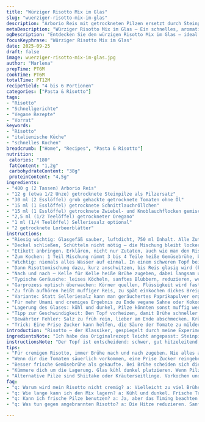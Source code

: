 ```yaml
---
title: "Würziger Risotto Mix im Glas"
slug: "wuerziger-risotto-mix-im-glas"
description: "Arborio Reis mit getrockneten Pilzen ersetzt durch Steinpilze, Tomatenstücke, getrocknete Kräuter, Zwiebel- und Knoblauchflocken. Getrocknete Lorbeerblätter runden die Mischung ab. Perfekt für schnelle Risottos, einfach mit Brühe aufgießen und köcheln lassen. Alternative Zutaten und Tipps für Perfektion beim Rühren und richtigem Garpunkt inklusive."
metaDescription: "Würziger Risotto Mix im Glas – Ein schnelles, aromatisches Gericht für Gourmets. Ideal für Risotto-Fans mit wenig Zeit."
ogDescription: "Entdecken Sie den würzigen Risotto Mix im Glas – ideal für geschmackvolle, schnelle Gerichte. Perfekt für alle, die es lieben, zu kochen."
focusKeyphrase: "Würziger Risotto Mix im Glas"
date: 2025-09-25
draft: false
image: wuerziger-risotto-mix-im-glas.jpg
author: "Marlena"
prepTime: PT6M
cookTime: PT6M
totalTime: PT12M
recipeYield: "4 bis 6 Portionen"
categories: ["Pasta & Risotto"]
tags:
- "Risotto"
- "Schnellgerichte"
- "Vegane Rezepte"
- "Vorrat"
keywords:
- "Risotto"
- "italienische Küche"
- "schnelles Kochen"
breadcrumb: ["Home", "Recipes", "Pasta & Risotto"]
nutrition: 
 calories: "180"
 fatContent: "1,2g"
 carbohydrateContent: "38g"
 proteinContent: "4,5g"
ingredients:
- "400 g (2 Tassen) Arborio Reis"
- "12 g (etwa 1/2 Unze) getrocknete Steinpilze als Pilzersatz"
- "30 ml (2 Esslöffel) grob gehackte getrocknete Tomaten ohne Öl"
- "15 ml (1 Esslöffel) getrocknete Schnittlauchröllchen"
- "15 ml (1 Esslöffel) getrocknete Zwiebel- und Knoblauchflocken gemischt als Zwiebelflocken Ersatz"
- "2,5 ml (1/2 Teelöffel) getrockneter Oregano"
- "1 ml (1/4 Teelöffel) Selleriesalz optional"
- "2 getrocknete Lorbeerblätter"
instructions:
- "Riesig wichtig: Glasgefäß sauber, luftdicht, 750 ml Inhalt. Alle Zutaten rein, Reis zuerst, dann Pilze, Tomaten, Kräuter, Gewürze. Lorbeerblatt zuletzt oben drauf; hält Geschmack später stärker."
- "Deckel schließen, Schütteln nicht nötig – die Mischung bleibt locker und schichtet sich selbst."
- "Etikett anbringen. Erklären, nicht nur Zutaten, auch wie man den Risotto macht: risotto ist kein Vorratsgericht, sondern braucht Geduld und ständiges Rühren."
- "Zum Kochen: 1 Teil Mischung nimmt 3 bis 4 Teile heiße Gemüsebrühe, bevorzugt frisch oder gut aromatisiert; zu wenig ist Verrat an der Konsistenz."
- "Wichtig: niemals alles Wasser auf einmal. In einem schweren Topf bei mittlerer Hitze zuerst Öl oder vegane Butter schmelzen, Zwiebel anbraten für Süße."
- "Dann Risottomischung dazu, kurz anschwitzen, bis Reis glasig wird (kleine weiße Punkte oben sichtbar). So erst entfaltet sich das volle Aroma, nicht vorher."
- "Nach und nach – Kelle für Kelle heiße Brühe zugeben, dabei langsam unter stetigem Rühren einarbeiten; risotto darf nie trocken oder zu suppig werden."
- "Typische Geräusche: leises Köcheln, sanftes Blubbern, reduzieren, wenn mehr Flüssigkeit zugeben wird. Reiskörnchen fühlt sich außen cremig, innen noch leicht bissfest, aber nicht hart an."
- "Garprozess optisch überwachen: Körner quellen, Flüssigkeit wird fast vollständig aufgenommen, Oberfläche seidig glänzend. Lorbeerblatt entfernen, bevor der Risotto serviert wird."
- "Zu früh aufhören heißt muffiger Reis, zu spät einkochen dickes Breigefühl. Muss elastisch bleiben mit Biss, nicht matschig."
- "Variante: Statt Selleriesalz kann man geräuchertes Paprikapulver ergänzen, für rauchige Note. Wer keinen getrockneten Steinpilz hat, nimmt Shiitake oder Kräuterseitlinge, vorgekocht, fein gehackt."
- "Für mehr Umami und cremiges Ergebnis zu Ende vegane Sahne oder Kokoscreme einrühren, immer nach Gefühl."
- "Lagerung des Glases: kühl und dunkel, Pilze könnten sonst muffig werden."
- "Tipp zur Geschwindigkeit: Den Topf vorheizen, damit Brühe schneller kocht, während du das Risottomix in den Topf gibst."
- "Bewährter Fehler: Salz zu früh rein, lieber am Ende abschmecken. Kräuter nicht zermahlen, sonst Aroma flüchtet."
- "Trick: Eine Prise Zucker kann helfen, die Säure der Tomate zu mildern, falls du zu säuerlich empfindest."
introduction: "Risotto – der Klassiker, gespiegelt durch meine Experimente. Habe gemerkt: das perfekte Risotto gelingt nur, wenn du die Textur spürst, nicht die Uhr anstarrst. Ein Glas vorgefertigter Mix macht das Ganze schneller. Getrocknete Pilze und Tomaten geben Tiefe; Kräuter und Zwiebel flüstern im Hintergrund. Aber, Vorsicht, falsches Timing, zu viel Hitze – Ärger vorprogrammiert. Die Idee war, einen Vorrat zu schaffen, der aromatisch bleibt, aber flexibel. Dabei verzichte ich auf Milch, Eier und Nüsse – für alle ohne Kompromisse. Wichtig: Risotto schmeckt erst mit Zeit und Aufmerksamkeit. Ich teile meine Tipps, wie du das Glas optimal nutzt, was du ersetzen kannst und auch kleine Fehler vermeidest. Wer schnell kocht, braucht keinen Plastikreis, sondern den richtigen Mix im Glas. Vertraue nicht nur auf Zutaten, fühle das Gericht."
ingredientsNote: "Ich habe das Originalrezept leicht angepasst: Steinpilze statt gemischter Pilze, weil sie intensiver sind. Getrocknete Tomaten nicht in Öl; neues gewürfeltes Format für mehr Textur. Schnittlauch geblieben, aber Zwiebel- und Knoblauchflocken gemischt, da sie zusammen harmonieren. Selleriesalz optional, alternativ Rosmarin oder Thymian für variierende Aromen. Lorbeer sollte getrocknet sein, frisch zu dominant. Glas mit 750 ml, nicht zu groß, damit die Luftfeuchtigkeit niedrig bleibt. Brennwert und Makros passen zum vegetarisch-veganen Anspruch. Ersatz für Arborio? Carnaroli oder Vialone Nano gehen auch, mittelgroß, für gleiche Cremigkeit. Pilze grob zerkleinern, um Geschmack besser freizugeben. Trockenprodukte beachten: je frischer, desto besser – wird aber im Glas meist lange gelagert. Offen gelagert riskant, modrige Pilze kein Spaß. Verpackung sterilisieren spart später Ärger."
instructionsNote: "Der Topf ist entscheidend: schwer, gut hitzeleitend, nicht unbedingt antihaft – risotto haftet eh, aber vorsichtig rühren. Rühren nicht vergessen, sonst Anbrennen, besonders mit Glas-Mix und Trockenprodukten, die viel Wasser brauchen. Heiße Gemüsebrühe Stück für Stück zugeben, damit der Reis Flüssigkeit aufsaugt, nicht darauf schwimmt. Gleichmäßiges, langsames Köcheln optimiert Stärkeauslaugung, sorgt für Geschmack und Bindung. Lorbeerblatt nicht zerbrechen, sonst wird’s bitter; lieber ganz rausnehmen und eventuell zuvor in der Brühe ziehen lassen. Die Zeitangabe beim Kochen ist Kehrseite der Medaille – auf Geräusche und Konsistenz verlassen. Getrocknete Tomaten müssen nicht vorher einweichen; sie werden beim Köcheln weich und intensivieren die Säure sanft. Beim Servieren kann ein Spritzer Zitronensaft helfen, Frische bringt Leben ins Gericht. Restliches Glas lagern, Luftfeuchte kontrollieren, um Aroma zu bewahren. Siegerrezept braucht keine Schnellschüsse, sondern Fingerspitzengefühl."
tips:
- "Für cremigen Risotto, immer Brühe nach und nach zugeben. Nie alles auf einmal. Geräusche hören. Köchelt leise, blubbert sanft. Wichtig für Gelierung."
- "Wenn dir die Tomaten säuerlich vorkommen, eine Prise Zucker reingeben. Mildert den Geschmack. Aber Vorsicht, nicht zu viel. Immer abschmecken."
- "Besser frische Gemüsebrühe als gekaufte. Bei Brühe scheiden sich die Geister. Frisch gibt Fleischigkeit, Geschmack. Nichts übersehen."
- "Kümmere dich um die Lagerung. Glas kühl dunkel platzieren. Wenn Pilze muffig werden, ist die ganze Mischung hin. Achte auf Frische."
- "Alternative Pilze sind Shiitake oder Kräuterseitlinge. Vorkochen und fein hacken. Funktioniert wie Steinpilze. Auch gut."
faq:
- "q: Warum wird mein Risotto nicht cremig? a: Vielleicht zu viel Brühe auf einmal. Gleichmäßig eingießen, stetig rühren. Konsistenz beobachten."
- "q: Wie lange kann ich den Mix lagern? a: Kühl und dunkel. Frische Trockenprodukte halten länger. Richtig lagern ist entscheidend für Geschmack."
- "q: Kann ich frische Pilze benutzen? a: Ja, aber das Timing beachten. Frische kosten Zeit. Vor allem richtig zubereiten, nicht zu kurz."
- "q: Was tun gegen angebrannten Risotto? a: Die Hitze reduzieren. Sanft anbraten, nicht zu früh anfangen zu rühren. Öl hilft gegen Anhaften."

---
```

